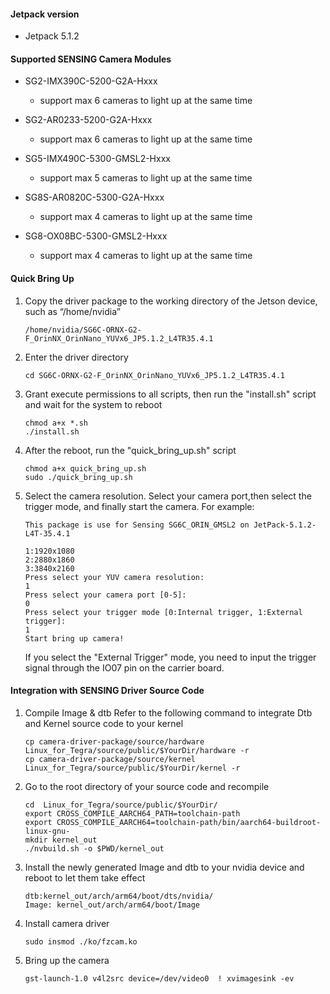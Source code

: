 #### Jetpack version

* Jetpack 5.1.2

#### Supported SENSING Camera Modules

* SG2-IMX390C-5200-G2A-Hxxx

  * support max 6 cameras to light up at the same time
* SG2-AR0233-5200-G2A-Hxxx

  * support max 6 cameras to light up at the same time

* SG5-IMX490C-5300-GMSL2-Hxxx

  * support max 5 cameras to light up at the same time
* SG8S-AR0820C-5300-G2A-Hxxx

  * support max 4 cameras to light up at the same time
* SG8-OX08BC-5300-GMSL2-Hxxx

  * support max 4 cameras to light up at the same time

#### Quick Bring Up

1. Copy the driver package to the working directory of the Jetson device, such as “/home/nvidia”

   ```
   /home/nvidia/SG6C-ORNX-G2-F_OrinNX_OrinNano_YUVx6_JP5.1.2_L4TR35.4.1
   ```
2. Enter the driver directory

   ```
   cd SG6C-ORNX-G2-F_OrinNX_OrinNano_YUVx6_JP5.1.2_L4TR35.4.1
   ```
3. Grant execute permissions to all scripts, then run the "install.sh" script and wait for the system to reboot

   ```
   chmod a+x *.sh
   ./install.sh
   ```
4. After the reboot, run the "quick_bring_up.sh" script

   ```
   chmod a+x quick_bring_up.sh
   sudo ./quick_bring_up.sh
   ```
5. Select the camera resolution. Select your camera port,then select the trigger mode, and finally start the camera.
   For example:

   ```
   This package is use for Sensing SG6C_ORIN_GMSL2 on JetPack-5.1.2-L4T-35.4.1

   1:1920x1080
   2:2880x1860
   3:3840x2160
   Press select your YUV camera resolution:
   1
   Press select your camera port [0-5]:
   0
   Press select your trigger mode [0:Internal trigger, 1:External trigger]:
   1
   Start bring up camera!
   ```
   If you select the "External Trigger" mode, you need to input the trigger signal through the IO07 pin on the carrier board. 
#### Integration with SENSING Driver Source Code

1. Compile Image & dtb
   Refer to the following command to integrate Dtb and Kernel source code to your kernel

   ```
   cp camera-driver-package/source/hardware Linux_for_Tegra/source/public/$YourDir/hardware -r
   cp camera-driver-package/source/kernel Linux_for_Tegra/source/public/$YourDir/kernel -r
   ```
2. Go to the root directory of your source code and recompile

   ```
   cd  Linux_for_Tegra/source/public/$YourDir/
   export CROSS_COMPILE_AARCH64_PATH=toolchain-path
   export CROSS_COMPILE_AARCH64=toolchain-path/bin/aarch64-buildroot-linux-gnu-
   mkdir kernel_out
   ./nvbuild.sh -o $PWD/kernel_out
   ```
3. Install the newly generated Image and dtb to your nvidia device and reboot to let them take effect

   ```
   dtb:kernel_out/arch/arm64/boot/dts/nvidia/
   Image: kernel_out/arch/arm64/boot/Image
   ```
4. Install camera driver

   ```
   sudo insmod ./ko/fzcam.ko
   ```
5. Bring up the camera

   ```
   gst-launch-1.0 v4l2src device=/dev/video0  ! xvimagesink -ev
   ```
